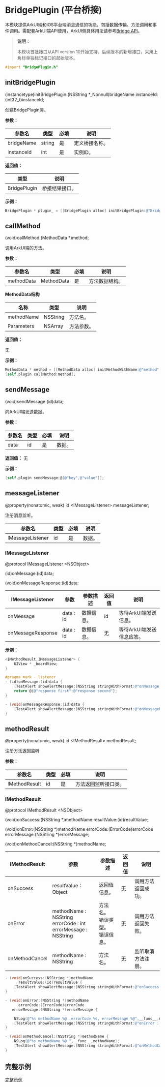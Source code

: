 # BridgePlugin (平台桥接)

本模块提供ArkUI端和iOS平台端消息通信的功能，包括数据传输、方法调用和事件调用。需配套ArkUI端API使用，ArkUI侧具体用法请参考[Bridge API](../apis/js-apis-bridge.md)。

> **说明：**
>
> 本模块首批接口从API version 10开始支持。后续版本的新增接口，采用上角标单独标记接口的起始版本。

```objective-c
#import "BridgePlugin.h"
```
## initBridgePlugin

(instancetype)initBridgePlugin:(NSString *_Nonnull)bridgeName	instanceId:(int32_t)instanceId;

创建BridgePlugin类。

**参数：** 

| 参数名     | 类型   | 必填 | 说明           |
| ---------- | ------ | ---- | -------------- |
| bridgeName | string | 是   | 定义桥接名称。 |
| instanceId | int    | 是   | 实例ID。   |

**返回值：** 

| 类型                              | 说明           |
| --------------------------------- | -------------- |
| BridgePlugin | 桥接结果接口。 |

**示例：** 

  ```objective-c
BridgePlugin * plugin_ = [[BridgePlugin alloc] initBridgePlugin:@"Bridge" instanceId:self.plugin.instanceId];
  ```

## callMethod

(void)callMethod:(MethodData *)method;

调用ArkUI端的方法。

**参数：** 

| 参数名     | 类型       | 必填 | 说明         |
| ---------- | ---------- | ---- | ------------ |
| methodData | MethodData | 是   | 方法数据结构。 |

**MethodData结构**

| 名称       | 类型     | 说明     |
| ---------- | -------- | -------- |
| methodName | NSString | 方法名。   |
| Parameters | NSArray  | 方法参数。 |

**返回值：** 

无

**示例：**

```objective-c
MethodData * method = [[MethodData alloc] initMethodWithName:@"method" parameter:nil];
[self.plugin callMethod:method];
```

## sendMessage

(void)sendMessage:(id)data;

向ArkUI端发送数据。

**参数：** 

| 参数名 | 类型 | 必填 | 说明   |
| ------ | ---- | ---- | ------ |
| data   | id   | 是   | 数据。 |

**返回值：** 无

**示例：**

```objective-c
[self.plugin sendMessage:@[@"key",@"value"]];
```

## messageListener

@property(nonatomic, weak) id \<IMessageListener\> messageListener;

注册消息监听。

| 参数名           | 类型 | 必填 | 说明   |
| ---------------- | ---- | ---- | ------ |
| IMessageListener | id   | 是   | 数据。 |



### **IMessageListener**

@protocol IMessageListener \<NSObject\>

(id)onMessage:(id)data;

(void)onMessageResponse:(id)data;

| IMessageListener | 参数  | 参数描述 | 返回值 | 说明             |
| ------------------ | --------- | -------- | ---------- | -------------------- |
| onMessage          | data : id | 数据信息。 | id         | 等待ArkUI端发送信息。     |
| onMessageResponse  | data : id | 数据信息。 | 无         | 等待ArkUI端发送信息应答。 |

**示例：**

```objective-c
<IMethodResult,IMessageListener> {
    UIView * _boardView;
}

#pragma mark - listener
- (id)onMessage:(id)data {
    [TestAlert showAlertMessage:[NSString stringWithFormat:@"onMessage : \n %@",data]];
    return @{@"response first":@"response second"};
}

- (void)onMessageResponse:(id)data {
    [TestAlert showAlertMessage:[NSString stringWithFormat:@"onMessageResponse : \n %@",data]];
}
```

## methodResult

@property(nonatomic, weak) id \<IMethodResult\> methodResult;

注册方法返回监听

**参数：** 

| 参数名         | 类型 | 必填 | 说明               |
| ------------- | ---- | ---- | ------------------ |
| IMethodResult | id   | 是   | 方法返回监听接口类。 |

### IMethodResult

@protocol IMethodResult \<NSObject\>

(void)onSuccess:(NSString *)methodName resultValue:(id)resultValue;

(void)onError:(NSString *)methodName errorCode:(ErrorCode)errorCode errorMessage:(NSString *)errorMessage;

(void)onMethodCancel:(NSString *)methodName;

| IMethodResult  | 参数                                                     | 参数描述                         | 返回值 | 说明         |
| -------------- | ------------------------------------------------------------ | -------------------------------- | ------ | ---------------- |
| onSuccess      | resultValue：Object                                          | 返回值信息。                       | 无     | 调用方法返回成功。 |
| onError        | methodName : NSString<br/>errorCode : int<br/>errorMessage : NSString | 方法名。<br/>错误类型。<br/>错误信息。 | 无     | 调用方法返回失败。 |
| onMethodCancel | methodName : NSString                                        | 方法名。                           | 无     | 监听取消方法注册。 |

```objective-c
- (void)onSuccess:(NSString *)methodName
      resultValue:(id)resultValue {
    [TestAlert showAlertMessage:[NSString stringWithFormat:@"onSuccess:resultValue : \n %@",resultValue]];
}

- (void)onError:(NSString *)methodName
      errorCode:(ErrorCode)errorCode
   errorMessage:(NSString *)errorMessage {

    NSLog(@"%s methodName %@ ,errorCode %d, errorMessage %@",__func__,methodName,errorCode,errorMessage);
    [TestAlert showAlertMessage:[NSString stringWithFormat:@"onError : %@ \n errorCode %d \n errorMessage%@",methodName,errorCode,errorMessage]];
}

- (void)onMethodCancel:(NSString *)methodName {
    NSLog(@"%s methodName %@ ",__func__,methodName);
    [TestAlert showAlertMessage:[NSString stringWithFormat:@"onMethodCancel"]];
}
```


## 完整示例

[完整示例](../../tutorial/how-to-use-bridge-on-ios.md#场景示例)
